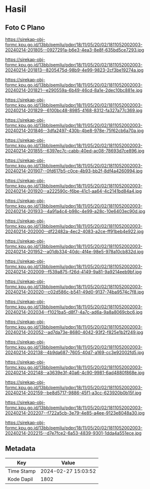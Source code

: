 # Hasil

## Foto C Plano

https://sirekap-obj-formc.kpu.go.id/13bb/pemilu/pdpr/18/11/05/20/02/1811052002003-20240214-201805--0927291a-b6e3-4ea3-8e8f-635bd5ce7293.jpg

https://sirekap-obj-formc.kpu.go.id/13bb/pemilu/pdpr/18/11/05/20/02/1811052002003-20240214-201813--8205475d-98b9-4e99-9823-2cf3be19274a.jpg

https://sirekap-obj-formc.kpu.go.id/13bb/pemilu/pdpr/18/11/05/20/02/1811052002003-20240214-201821--e290559a-6b49-46cd-8a1e-2dec10bc881e.jpg

https://sirekap-obj-formc.kpu.go.id/13bb/pemilu/pdpr/18/11/05/20/02/1811052002003-20240214-201829--6100bc48-8985-4168-8312-fa327a77c369.jpg

https://sirekap-obj-formc.kpu.go.id/13bb/pemilu/pdpr/18/11/05/20/02/1811052002003-20240214-201846--3dfa2497-430b-4be8-978e-75f62cb6a70a.jpg

https://sirekap-obj-formc.kpu.go.id/13bb/pemilu/pdpr/18/11/05/20/02/1811052002003-20240214-201855--6397ec7c-cabb-40ed-ac08-78693d7ce896.jpg

https://sirekap-obj-formc.kpu.go.id/13bb/pemilu/pdpr/18/11/05/20/02/1811052002003-20240214-201907--0fd617b5-c0ce-4b93-bb2f-8df4a4260994.jpg

https://sirekap-obj-formc.kpu.go.id/13bb/pemilu/pdpr/18/11/05/20/02/1811052002003-20240214-201920--a222590c-f6be-41c1-aa64-4c2141bd84a4.jpg

https://sirekap-obj-formc.kpu.go.id/13bb/pemilu/pdpr/18/11/05/20/02/1811052002003-20240214-201933--4a91a4c4-b98c-4e99-a28c-10e6403ec90d.jpg

https://sirekap-obj-formc.kpu.go.id/13bb/pemilu/pdpr/18/11/05/20/02/1811052002003-20240214-202000--df22482a-4ec2-4083-a2ce-ff91beb4e922.jpg

https://sirekap-obj-formc.kpu.go.id/13bb/pemilu/pdpr/18/11/05/20/02/1811052002003-20240214-201952--a01db334-40dc-4f4e-98e5-978a10cb832d.jpg

https://sirekap-obj-formc.kpu.go.id/13bb/pemilu/pdpr/18/11/05/20/02/1811052002003-20240214-202009--f539a875-f26d-4149-9a81-9a9214eeb9bf.jpg

https://sirekap-obj-formc.kpu.go.id/13bb/pemilu/pdpr/18/11/05/20/02/1811052002003-20240214-202020--c02d586c-b541-49d0-9137-74ba9574c7f8.jpg

https://sirekap-obj-formc.kpu.go.id/13bb/pemilu/pdpr/18/11/05/20/02/1811052002003-20240214-202034--f1021ba5-d8f7-4a7c-ad6a-9a8a8069cbc6.jpg

https://sirekap-obj-formc.kpu.go.id/13bb/pemilu/pdpr/18/11/05/20/02/1811052002003-20240214-202052--ad7da73e-8680-4042-93f2-f825e1b2f249.jpg

https://sirekap-obj-formc.kpu.go.id/13bb/pemilu/pdpr/18/11/05/20/02/1811052002003-20240214-202138--4b9da687-7605-40d7-a169-cc3e92002fd5.jpg

https://sirekap-obj-formc.kpu.go.id/13bb/pemilu/pdpr/18/11/05/20/02/1811052002003-20240214-202148--a3639e3f-40a6-4c90-9981-6ad4880f868e.jpg

https://sirekap-obj-formc.kpu.go.id/13bb/pemilu/pdpr/18/11/05/20/02/1811052002003-20240214-202159--be8d5717-9886-45f1-a3cc-623920b0b15f.jpg

https://sirekap-obj-formc.kpu.go.id/13bb/pemilu/pdpr/18/11/05/20/02/1811052002003-20240214-202207--f722a5cb-3e79-4e85-a4ee-9123e8048a30.jpg

https://sirekap-obj-formc.kpu.go.id/13bb/pemilu/pdpr/18/11/05/20/02/1811052002003-20240214-202215--d7e7fce2-6a53-4839-9301-1dda4a551ece.jpg


## Metadata

| Key        | Value               |
| ---------- | ------------------- |
| Time Stamp | 2024-02-27 15:03:52 |
| Kode Dapil | 1802                |



